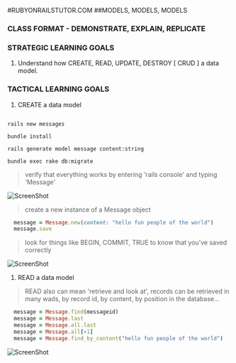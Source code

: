 #RUBYONRAILSTUTOR.COM
##MODELS, MODELS, MODELS

### CLASS FORMAT - DEMONSTRATE, EXPLAIN, REPLICATE

### STRATEGIC LEARNING GOALS
1.  Understand how CREATE, READ, UPDATE, DESTROY [ CRUD ] a data model.

### TACTICAL LEARNING GOALS
1. CREATE a data model

  ```

  rails new messages

  bundle install

  rails generate model message content:string

  bundle exec rake db:migrate

  ```

  > verify that everything works by entering 'rails console' and typing 'Message'

  ![ScreenShot](https://dl.dropboxusercontent.com/u/12834645/railstutor/lessons/Screen%20Shot%202013-11-19%20at%2010.10.36%20AM.png)

  > create a new instance of a Message object

  ```ruby
    message = Message.new(content: "hello fun people of the world")
    message.save
  ```
  
  > look for things like BEGIN, COMMIT, TRUE to know that you've saved correctly

  ![ScreenShot](https://dl.dropboxusercontent.com/u/12834645/railstutor/lessons/Screen%20Shot%202013-11-19%20at%2010.17.37%20AM.png)


1. READ a data model

  > READ also can mean 'retrieve and look at', records can be retrieved in many wads, by record id, by content, by position in the database...

  ```ruby
    message = Message.find(messageid)
    message = Message.last
    message = Message.all.last
    message = Message.all[-1]
    message = Message.find_by_content("hello fun people of the world")
  ```

  ![ScreenShot](https://dl.dropboxusercontent.com/u/12834645/railstutor/lessons/Screen%20Shot%202013-11-19%20at%2010.25.00%20AM.png)

